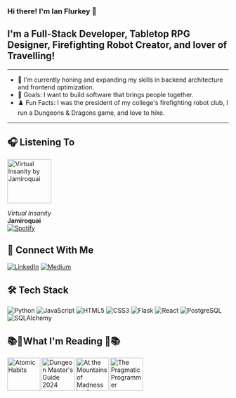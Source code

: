 ### Hi there! I'm Ian Flurkey 👋

## I'm a Full-Stack Developer, Tabletop RPG Designer, Firefighting Robot Creator, and lover of Travelling!

---

- 🧠 I'm currently honing and expanding my skills in backend architecture and frontend optimization.
- 🥅 Goals: I want to build software that brings people together.
- ♟️ Fun Facts: I was the president of my college's firefighting robot club, I run a Dungeons & Dragons game, and love to hike.

---

## 🎧 Listening To

<img src="https://upload.wikimedia.org/wikipedia/en/7/7d/Virtualinsanity.jpg" alt="Virtual Insanity by Jamiroquai" width="100"/>

*Virtual Insanity*  
**Jamiroquai**  
[![Spotify](https://img.shields.io/badge/Spotify-1ED760?&style=for-the-badge&logo=spotify&logoColor=white)](https://open.spotify.com/track/2Bxt2qamL6iu0XN0Td484J)



## 🔗 Connect With Me

[![LinkedIn](https://img.shields.io/badge/linkedin-%230077B5.svg?&style=for-the-badge&logo=linkedin&logoColor=white)](https://www.linkedin.com/in/IanFlurkey)
[![Medium](https://img.shields.io/badge/medium-%2312100E.svg?&style=for-the-badge&logo=medium&logoColor=white)](https://medium.com/@ianflurkey)



## 🛠️ Tech Stack

![Python](https://img.shields.io/badge/Python-3776AB?style=for-the-badge&logo=python&logoColor=white)
![JavaScript](https://img.shields.io/badge/JavaScript-F7DF1E?style=for-the-badge&logo=javascript&logoColor=black)
![HTML5](https://img.shields.io/badge/HTML5-E34F26?style=for-the-badge&logo=html5&logoColor=white)
![CSS3](https://img.shields.io/badge/CSS3-1572B6?style=for-the-badge&logo=css3&logoColor=white)
![Flask](https://img.shields.io/badge/Flask-000000?style=for-the-badge&logo=flask&logoColor=white)
![React](https://img.shields.io/badge/React-20232A?style=for-the-badge&logo=react&logoColor=61DAFB)
![PostgreSQL](https://img.shields.io/badge/PostgreSQL-4169E1?style=for-the-badge&logo=postgresql&logoColor=white)
![SQLAlchemy](https://img.shields.io/badge/SQLAlchemy-8B0000?style=for-the-badge&logo=alchemy&logoColor=white)



## 📚📖What I'm Reading 📖📚

<a href="https://jamesclear.com/atomic-habits"><img src="https://images-na.ssl-images-amazon.com/images/I/91bYsX41DVL.jpg" alt="Atomic Habits" width="75" align="left" /></a>
<a href="https://marketplace.dndbeyond.com/category/3710000?pid=DB3710000"><img src="https://m.media-amazon.com/images/I/71eoWzOm4-L._SL1500_.jpg" alt="Dungeon Master's Guide 2024" width="75" align="left" /></a>
<a href="https://www.darkhorse.com/Books/3009-552/H-P-Lovecrafts-At-the-Mountains-of-Madness-HC-Deluxe-Edition"><img src="https://images.darkhorse.com/covers/600/30/3009552.jpg" alt="At the Mountains of Madness by Gou Tanabe" width="75" align="left" /></a>
<a href="https://www.amazon.com/Pragmatic-Programmer-Anniversary-Journey-Mastery/dp/B0833FBNHV/ref=sr_1_1?crid=1PF9GP1CSKGCL&dib=eyJ2IjoiMSJ9.84Xun4zePRzxcYJXHbNXBwMOTRWELjWKhP0DD7ztdgRla4a-08KV-6a5A5pNov63rT0efN8c1emilWxcqCc3o-5qZmUcT5smTBULMTZAyJS_nutVmfZqwv0wgHJ_L-qqb3xkgmj5AK4Dt4SFPaKnFhQU_wVlizvSpQ5Rg93d6kuVop4C_x5A3uM2Nn4Rya--MzxvjUwAPjdKPqxUUl1fptlKG7OotvUrdDGOT-XZiZE.z61O5ERU3AtNHM2179FlJefleaWWS26_-5laJmeHjDc&dib_tag=se&keywords=the+pragmatic+programmer&qid=1752099781&s=books&sprefix=the+pragmatic+programmer%2Cstripbooks%2C74&sr=1-1"><img src="https://m.media-amazon.com/images/I/91WFb-PpoNL._SL1500_.jpg" alt="The Pragmatic Programmer" width="75" align="left" /></a>
